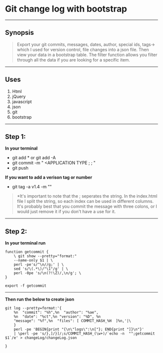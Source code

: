 # Git change log with bootstrap

----
## Synopsis

> Export your git commits, messages, dates, author, special ids, tags-> which I used for version control, file changes into a json file. Then view your data in a bootstrap table. The filter function allows you filter through all the data if you are looking for a specific item.

----
## Uses
1. Html
2. jQuery
3. javascript
4. json
5. git
6. bootstrap

----
## Step 1:

**In your terminal**

* git add * or git add -A
* git commit -m " <APPLICATION TYPE ; <ISSUE ID>; <MESSAGE>"  
* git push

**If you want to add a verison tag or number**

* git tag -a v1.4 -m "<message>"


>*It's important to note that the ; seperates the string. In the index.html file I split the string, so each index can be used in different columns. It's probably best that you commit the message with three colons, or I would just remove it if you don't have a use for it. 

----
## Step 2:
**In your terminal run**

    function getcommit { 
        \ git show --pretty="format:"
        --name-only $1 | \
        perl -pe's/^\n//g;' | \
        sed 's/\(.*\)/"\1"/g' | \
        perl -0pe 's/\n(?!\Z)/,\n/g'; \    
    }     

    export -f getcommit

---
**Then run the below to create json**

    git log --pretty=format:'{
        %n  "commit": "%h",%n  "author": "%ae",
        %n  "date": "%ct",%n "version": "%D", %n  
        "message": "%f",%n  "files": [ COMMIT_HASH_%H  ]%n,'|\
        }
        perl -pe 'BEGIN{print "{\n\"logs\":\n["}; END{print "]}\n"}'
        | \perl -pe 's/},]/}]/;s/COMMIT_HASH_(\w+)/`echo -n  "";getcommit $1`/e' > changeLog/changeLog.json

    }     


